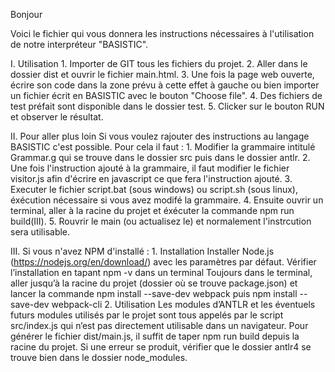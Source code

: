 Bonjour

Voici le fichier qui vous donnera les instructions nécessaires à l'utilisation de notre interpréteur "BASISTIC".

I. Utilisation
    1. Importer de GIT tous les fichiers du projet.
    2. Aller dans le dossier dist et ouvrir le fichier main.html. 
    3. Une fois la page web ouverte, écrire son code dans la zone prévu à cette effet à gauche ou bien importer un fichier écrit en BASISTIC avec le bouton "Choose file".
    4. Des fichiers de test préfait sont disponible dans le dossier test.
    5. Clicker sur le bouton RUN et observer le résultat.

II. Pour aller plus loin
    Si vous voulez rajouter des instructions au langage BASISTIC c'est possible. Pour cela il faut :
        1. Modifier la grammaire intitulé Grammar.g qui se trouve dans le dossier src puis dans le dossier antlr.
        2. Une fois l'instruction ajouté à la grammaire, il faut modifier le fichier visitor.js afin d'écrire en javascript ce que fera l'instruction ajouté.
        3. Executer le fichier script.bat (sous windows) ou script.sh (sous linux), éxécution nécessaire si vous avez modifé la grammaire.
        4. Ensuite ouvrir un terminal, aller à la racine du projet et éxécuter la commande npm run build(III).
        5. Rouvrir le main (ou actualisez le) et normalement l'instrcution sera utilisable.

III. Si vous n'avez NPM d'installé :
    1. Installation
        Installer Node.js (https://nodejs.org/en/download/) avec les paramètres par défaut.
        Vérifier l’installation en tapant npm -v dans un terminal
        Toujours dans le terminal, aller jusqu’à la racine du projet (dossier où se trouve package.json) et lancer la commande npm install --save-dev webpack puis 
        npm install --save-dev webpack-cli
    2. Utilisation
        Les modules d’ANTLR et les éventuels futurs modules utilisés par le projet sont tous appelés par le script src/index.js qui n’est pas directement utilisable dans un navigateur. Pour générer le fichier dist/main.js, il suffit de taper npm run build depuis la racine du projet.
        Si une erreur se produit, vérifier que le dossier antlr4 se trouve bien dans le dossier node_modules.